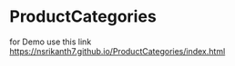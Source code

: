 # ProductCategories

for Demo use this link
https://nsrikanth7.github.io/ProductCategories/index.html
